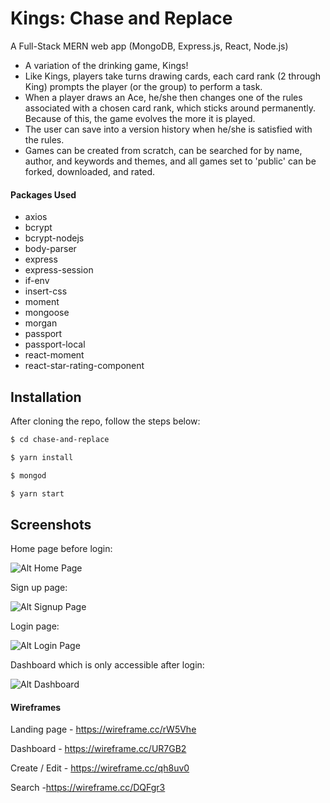 # Kings: Chase and Replace

A Full-Stack MERN web app (MongoDB, Express.js, React, Node.js)

- A variation of the drinking game, Kings!
- Like Kings, players take turns drawing cards, each card rank (2 through King) prompts the player (or the group) to perform a task.
- When a player draws an Ace, he/she then changes one of the rules associated with a chosen card rank, which sticks around permanently. Because of this, the game evolves the more it is played.
- The user can save into a version history when he/she is satisfied with the rules.
- Games can be created from scratch, can be searched for by name, author, and keywords and themes, and all games set to 'public' can be forked, downloaded, and rated.

#### Packages Used

- axios
- bcrypt
- bcrypt-nodejs
- body-parser
- express
- express-session
- if-env
- insert-css
- moment
- mongoose
- morgan
- passport
- passport-local
- react-moment
- react-star-rating-component

## Installation

After cloning the repo, follow the steps below:
```sh
$ cd chase-and-replace
```
```sh
$ yarn install
```
```sh
$ mongod
```
```sh
$ yarn start
```

## Screenshots

Home page before login:

![Alt Home Page](/README/home.png?raw=true)

Sign up page:

![Alt Signup Page](/README/signup.png?raw=true)

Login page:

![Alt Login Page](/README/login.png?raw=true)

Dashboard which is only accessible after login:

![Alt Dashboard](/README/dashboard.png?raw=true)

#### Wireframes

Landing page - https://wireframe.cc/rW5Vhe

Dashboard - https://wireframe.cc/UR7GB2

Create / Edit - https://wireframe.cc/qh8uv0

Search -https://wireframe.cc/DQFgr3
